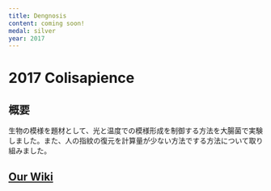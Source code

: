 ```yaml
---
title: Dengnosis
content: coming soon!
medal: silver
year: 2017
---
```

# 2017 Colisapience

## 概要
生物の模様を題材として、光と温度での模様形成を制御する方法を大腸菌で実験しました。また、人の指紋の復元を計算量が少ない方法でする方法について取り組みました。

## [Our Wiki](https://2019.igem.org/Team:TokyoTech)